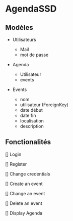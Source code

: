 # AgendaSSD

## Modèles

- Utilisateurs 
  - Mail
  - mot de passe
- Agenda
  - Utilisateur
  - events

- Events
  - nom
  - utilisateur (ForeignKey)
  - date début
  - date fin
  - localisation
  - description

## Fonctionalités

[] Login

[] Register

[] Change credentials

[] Create an event

[] Change an event 

[] Delete an event

[] Display Agenda

